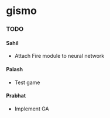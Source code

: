 # gismo

### TODO
#### Sahil
* Attach Fire module to neural network

#### Palash
* Test game

#### Prabhat
* Implement GA



